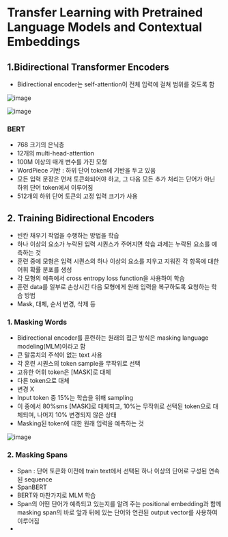 # Transfer Learning with Pretrained Language Models and Contextual Embeddings

## 1.Bidirectional Transformer Encoders

- Bidirectional encoder는 self-attention이 전체 입력에 걸쳐 범위를 갖도록 함

![image](https://user-images.githubusercontent.com/80622859/204095708-946f53d1-35e7-4db3-b495-2a29e96d5bb8.png)

![image](https://user-images.githubusercontent.com/80622859/204095759-39c23850-4627-428c-bae7-3bed7a8a8c73.png)

### BERT

- 768 크기의 은닉층
- 12개의 multi-head-attention
- 100M 이상의 매개 변수를 가진 모형
- WordPiece 기반 : 하위 단어 token에 기반을 두고 있음
- 모든 입력 문장은 먼저 토큰화되어야 하고, 그 다음 모든 추가 처리는 단어가 아닌 하위 단어 token에서 이루어짐
- 512개의 하위 단어 토큰의 고정 입력 크기가 사용


## 2. Training Bidirectional Encoders
- 빈칸 채우기 작업을 수행하는 방법을 학습
- 하나 이상의 요소가 누락된 입력 시퀀스가 주어지면 학습 과제는 누락된 요소를 예측하는 것
- 훈련 중에 모형은 입력 시퀀스의 하나 이상의 요소를 지우고 지워진 각 항목에 대한 어휘 확률 분포를 생성
- 각 모형의 예측에서 cross entropy loss function을 사용하여 학습
- 훈련 data를 일부로 손상시킨 다음 모형에게 원래 입력을 복구하도록 요청하는 학습 방법
- Mask, 대체, 순서 변경, 삭제 등

### 1. Masking Words
- Bidirectional encoder를 훈련하는 원래의 접근 방식은 masking language modeling(MLM)이라고 함
- 큰 말뭉치의 주석이 없는 text 사용
- 각 훈련 시퀀스의 token sample을 무작위로 선택
- 고유한 어휘 token은 [MASK]로 대체
- 다른 token으로 대체
- 변경 X
- Input token 중 15%는 학습을 위해 sampling
- 이 중에서 80%sms [MASK]로 대체되고, 10%는 무작위로 선택된 token으로 대체되며, 나머지 10% 변경되지 않은 상태
- Masking된 token에 대한 원래 입력을 예측하는 것

![image](https://user-images.githubusercontent.com/80622859/204096144-8a6b0f55-2c1d-48e6-aeeb-f480c35dcae3.png)

### 2. Masking Spans
- Span : 단어 토큰화 이전에 train text에서 선택된 하나 이상의 단어로 구성된 연속된 sequence
- SpanBERT
- BERT와 마찬가지로 MLM 학습
- Span의 어떤 단어가 예측되고 있는지를 알려 주는 positional embedding과 함께 masking span의 바로 앞과 뒤에 있는 단어와 연관된 output vector를 사용하여 이루어짐 
- 
